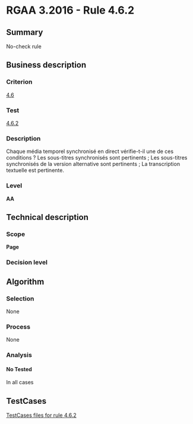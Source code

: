 # RGAA 3.2016 - Rule 4.6.2

## Summary
No-check rule


## Business description

### Criterion
[4.6](http://references.modernisation.gouv.fr/rgaa-accessibilite/criteres.html#crit-4-6)

### Test
[4.6.2](http://references.modernisation.gouv.fr/rgaa-accessibilite/criteres.html#test-4-6-2)

### Description
Chaque média temporel synchronisé en direct vérifie-t-il une de ces conditions ? Les sous-titres synchronisés sont pertinents ; Les sous-titres synchronisés de la version alternative sont pertinents ; La transcription textuelle est pertinente.

### Level
**AA**


## Technical description

### Scope
**Page**

### Decision level


## Algorithm

### Selection
None

### Process
None

### Analysis

#### No Tested
In all cases


##  TestCases

[TestCases files for rule 4.6.2](https://github.com/Asqatasun/Asqatasun/tree/RGAA_3.2016/rules/rules-rgaa3.2016/src/test/resources/testcases/rgaa32016/Rgaa32016Rule040602/)


